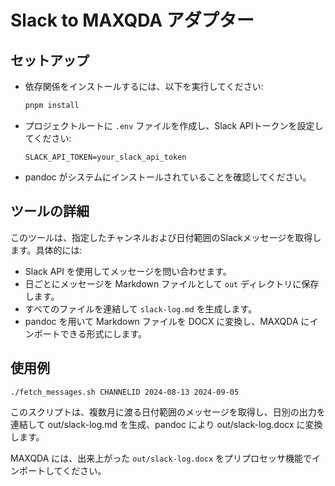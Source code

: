 # Slack to MAXQDA アダプター

## セットアップ
- 依存関係をインストールするには、以下を実行してください:
  ```sh
  pnpm install
  ```
- プロジェクトルートに `.env` ファイルを作成し、Slack APIトークンを設定してください:
  ```
  SLACK_API_TOKEN=your_slack_api_token
  ```
- pandoc がシステムにインストールされていることを確認してください。

## ツールの詳細
このツールは、指定したチャンネルおよび日付範囲のSlackメッセージを取得します。具体的には:
- Slack API を使用してメッセージを問い合わせます。
- 日ごとにメッセージを Markdown ファイルとして `out` ディレクトリに保存します。
- すべてのファイルを連結して `slack-log.md` を生成します。
- pandoc を用いて Markdown ファイルを DOCX に変換し、MAXQDA にインポートできる形式にします。

## 使用例

```sh
./fetch_messages.sh CHANNELID 2024-08-13 2024-09-05
```

このスクリプトは、複数月に渡る日付範囲のメッセージを取得し、日別の出力を連結して out/slack-log.md を生成、pandoc により out/slack-log.docx に変換します。

MAXQDA には、出来上がった `out/slack-log.docx` をプリプロセッサ機能でインポートしてください。
